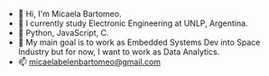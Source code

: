 - 👋 Hi, I'm Micaela Bartomeo.
- 👀 I currently study Electronic Engineering at UNLP, Argentina.
- 🌱 Python, JavaScript, C.
- 💞️ My main goal is to work as Embedded Systems Dev into Space Industry but for now, I want to work as Data Analytics.
- 📫 micaelabelenbartomeo@gmail.com

<!---
MicaelaBartomeo/MicaelaBartomeo is a ✨ special ✨ repository because its `README.md` (this file) appears on your GitHub profile.
You can click the Preview link to take a look at your changes.
--->

